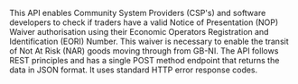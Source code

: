 This API enables Community System Providers (CSP's) and software developers to check if traders have a valid Notice of Presentation (NOP) Waiver authorisation using their Economic Operators Registration and Identification (EORI) Number. This waiver is necessary to enable the transit of Not At Risk (NAR) goods moving through from GB-NI. The API follows REST principles and has a single POST method endpoint that returns the data in JSON format. It uses standard HTTP error response codes.
